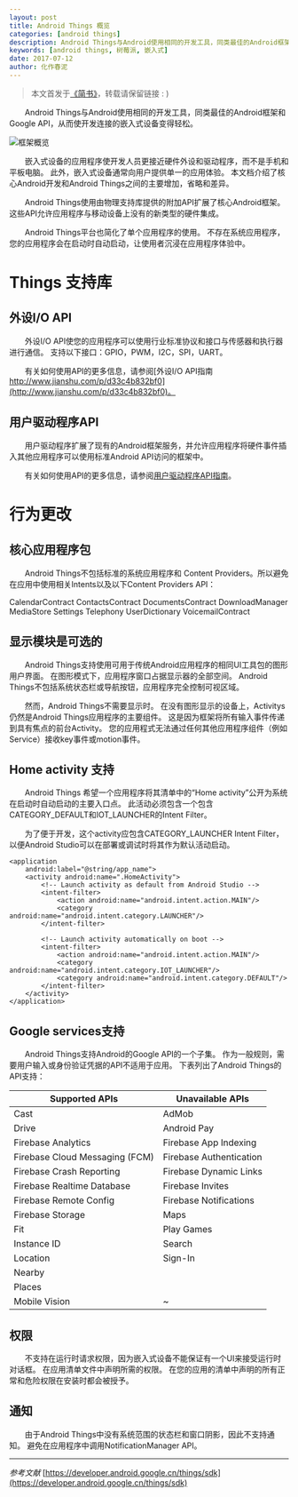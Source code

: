 ```yaml
---
layout: post
title: Android Things 概览
categories: [android things]
description: Android Things与Android使用相同的开发工具，同类最佳的Android框架和Google API，从而使开发连接的嵌入式设备变得轻松。
keywords: [android things, 树莓派, 嵌入式]
date: 2017-07-12
author: 化作春泥
---
```


> 本文首发于[《简书》](http://www.jianshu.com/p/d8b0a785a4cb)，转载请保留链接 : )

  Android Things与Android使用相同的开发工具，同类最佳的Android框架和Google API，从而使开发连接的嵌入式设备变得轻松。

![框架概览](http://upload-images.jianshu.io/upload_images/3806049-53c820d998844540.png?imageMogr2/auto-orient/strip%7CimageView2/2/w/1240)

  嵌入式设备的应用程序使开发人员更接近硬件外设和驱动程序，而不是手机和平板电脑。 此外，嵌入式设备通常向用户提供单一的应用体验。 本文档介绍了核心Android开发和Android Things之间的主要增加，省略和差异。

  Android Things使用由物理支持库提供的附加API扩展了核心Android框架。 这些API允许应用程序与移动设备上没有的新类型的硬件集成。

  Android Things平台也简化了单个应用程序的使用。 不存在系统应用程序，您的应用程序会在启动时自动启动，让使用者沉浸在应用程序体验中。

# Things 支持库

## 外设I/O API

  外设I/O API使您的应用程序可以使用行业标准协议和接口与传感器和执行器进行通信。 支持以下接口：GPIO，PWM，I2C，SPI，UART。

  有关如何使用API的更多信息，请参阅[外设I/O API指南 http://www.jianshu.com/p/d33c4b832bf0](http://www.jianshu.com/p/d33c4b832bf0)。

## 用户驱动程序API

  用户驱动程序扩展了现有的Android框架服务，并允许应用程序将硬件事件插入其他应用程序可以使用标准Android API访问的框架中。

  有关如何使用API的更多信息，请参阅[用户驱动程序API指南](https://developer.android.com/things/sdk/drivers/index.html)。

# 行为更改


## 核心应用程序包

  Android Things不包括标准的系统应用程序和 Content Providers。所以避免在应用中使用相关Intents以及以下Content Providers API：

CalendarContract
ContactsContract
DocumentsContract
DownloadManager
MediaStore
Settings
Telephony
UserDictionary
VoicemailContract

## 显示模块是可选的

  Android Things支持使用可用于传统Android应用程序的相同UI工具包的图形用户界面。 在图形模式下，应用程序窗口占据显示器的全部空间。 Android Things不包括系统状态栏或导航按钮，应用程序完全控制可视区域。

  然而，Android Things不需要显示时。 在没有图形显示的设备上，Activitys仍然是Android Things应用程序的主要组件。 这是因为框架将所有输入事件传递到具有焦点的前台Activity。 您的应用程式无法通过任何其他应用程序组件（例如Service）接收key事件或motion事件。

## Home activity 支持

  Android Things 希望一个应用程序将其清单中的“Home activity”公开为系统在启动时自动启动的主要入口点。 此活动必须包含一个包含CATEGORY_DEFAULT和IOT_LAUNCHER的Intent Filter。

  为了便于开发，这个activity应包含CATEGORY_LAUNCHER Intent Filter，以便Android Studio可以在部署或调试时将其作为默认活动启动。

```android
<application
    android:label="@string/app_name">
    <activity android:name=".HomeActivity">
        <!-- Launch activity as default from Android Studio -->
        <intent-filter>
            <action android:name="android.intent.action.MAIN"/>
            <category android:name="android.intent.category.LAUNCHER"/>
        </intent-filter>

        <!-- Launch activity automatically on boot -->
        <intent-filter>
            <action android:name="android.intent.action.MAIN"/>
            <category android:name="android.intent.category.IOT_LAUNCHER"/>
            <category android:name="android.intent.category.DEFAULT"/>
        </intent-filter>
    </activity>
</application>
```

## Google services支持

  Android Things支持Android的Google API的一个子集。 作为一般规则，需要用户输入或身份验证凭据的API不适用于应用。 下表列出了Android Things的API支持：

|Supported APIs|Unavailable APIs|
|-------------------|--------------------|
|Cast|AdMob|
|Drive|Android Pay|
|Firebase Analytics|Firebase App Indexing|
|Firebase Cloud Messaging (FCM)|Firebase Authentication|
|Firebase Crash Reporting|Firebase Dynamic Links|
|Firebase Realtime Database|Firebase Invites|
|Firebase Remote Config|Firebase Notifications|
|Firebase Storage| Maps |
|Fit|Play Games|
|Instance ID|Search|
|Location|Sign-In|
|Nearby| |
|Places| |
|Mobile Vision| ~|

## 权限

  不支持在运行时请求权限，因为嵌入式设备不能保证有一个UI来接受运行时对话框。 在应用清单文件中声明所需的权限。 在您的应用的清单中声明的所有正常和危险权限在安装时都会被授予。

## 通知

  由于Android Things中没有系统范围的状态栏和窗口阴影，因此不支持通知。 避免在应用程序中调用NotificationManager API。

---

_参考文献_ [https://developer.android.google.cn/things/sdk](https://developer.android.google.cn/things/sdk)

